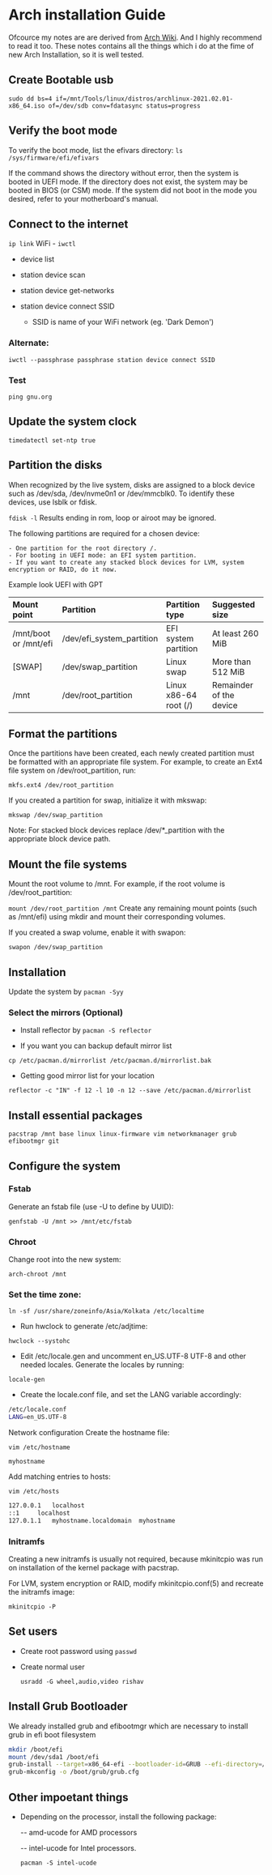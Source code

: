 # Arch installation Guide

Ofcource my notes are are derived from [Arch Wiki](https://wiki.archlinux.org/index.php/Installation_guide). And I highly recommend to read it too. These notes contains all the things which i do at the fime of new Arch Installation, so it is well tested.

## Create Bootable usb

`sudo dd bs=4 if=/mnt/Tools/linux/distros/archlinux-2021.02.01-x86_64.iso of=/dev/sdb conv=fdatasync status=progress`

## Verify the boot mode
To verify the boot mode, list the efivars directory:
` ls /sys/firmware/efi/efivars `

If the command shows the directory without error, then the system is booted in UEFI mode. If the directory does not exist, the system may be booted in BIOS (or CSM) mode. If the system did not boot in the mode you desired, refer to your motherboard's manual.


## Connect to the internet
`ip link`
WiFi - `iwctl`

- device list
- station device scan
- station device get-networks
- station device connect SSID
    
    - SSID is name of your WiFi network (eg. 'Dark Demon')

### Alternate:
`iwctl --passphrase passphrase station device connect SSID`

### Test
`ping gnu.org`


## Update the system clock
`timedatectl set-ntp true`

## Partition the disks
When recognized by the live system, disks are assigned to a block device such as /dev/sda, /dev/nvme0n1 or /dev/mmcblk0. To identify these devices, use lsblk or fdisk.

`fdisk -l`
Results ending in rom, loop or airoot may be ignored.

The following partitions are required for a chosen device:

    - One partition for the root directory /.
    - For booting in UEFI mode: an EFI system partition.
    - If you want to create any stacked block devices for LVM, system encryption or RAID, do it now.

Example look UEFI with GPT

| Mount point           | Partition                 | Partition type        | Suggested size            |
| :-------------------- | :------------------------ | :-------------------  | :-----------------------  |
| /mnt/boot or /mnt/efi | /dev/efi_system_partition | EFI system partition  |	At least 260 MiB        |
| [SWAP]                | /dev/swap_partition       | Linux swap            | More than 512 MiB         |
| /mnt	                | /dev/root_partition       | Linux x86-64 root (/) | Remainder of the device   |

## Format the partitions
Once the partitions have been created, each newly created partition must be formatted with an appropriate file system. For example, to create an Ext4 file system on /dev/root_partition, run:

`mkfs.ext4 /dev/root_partition`

If you created a partition for swap, initialize it with mkswap:

`mkswap /dev/swap_partition`

Note: For stacked block devices replace /dev/*_partition with the appropriate block device path.

## Mount the file systems
Mount the root volume to /mnt. For example, if the root volume is /dev/root_partition:

`mount /dev/root_partition /mnt`
Create any remaining mount points (such as /mnt/efi) using mkdir and mount their corresponding volumes.

If you created a swap volume, enable it with swapon:

`swapon /dev/swap_partition`


## Installation

Update the system by `pacman -Syy`


### Select the mirrors (Optional)
- Install reflector by `pacman -S reflector`

- If you want you can backup default mirror list

`cp /etc/pacman.d/mirrorlist /etc/pacman.d/mirrorlist.bak`

- Getting good mirror list for your location

`reflector -c "IN" -f 12 -l 10 -n 12 --save /etc/pacman.d/mirrorlist`

## Install essential packages

`pacstrap /mnt base linux linux-firmware vim networkmanager grub efibootmgr git`

## Configure the system

### Fstab
Generate an fstab file (use -U to define by UUID):

`genfstab -U /mnt >> /mnt/etc/fstab`

### Chroot
Change root into the new system:

`arch-chroot /mnt`


### Set the time zone:

`ln -sf /usr/share/zoneinfo/Asia/Kolkata /etc/localtime`

- Run hwclock to generate /etc/adjtime:

`hwclock --systohc`

- Edit /etc/locale.gen and uncomment en_US.UTF-8 UTF-8 and other needed locales. Generate the locales by running:

`locale-gen`
- Create the locale.conf file, and set the LANG variable accordingly:

```bash
/etc/locale.conf
LANG=en_US.UTF-8
```
Network configuration
Create the hostname file:

`vim /etc/hostname`

`myhostname`


Add matching entries to hosts:

`vim /etc/hosts`

```bash
127.0.0.1	localhost
::1		localhost
127.0.1.1	myhostname.localdomain	myhostname
```

### Initramfs
Creating a new initramfs is usually not required, because mkinitcpio was run on installation of the kernel package with pacstrap.

For LVM, system encryption or RAID, modify mkinitcpio.conf(5) and recreate the initramfs image:

`mkinitcpio -P`

## Set users
- Create root password using `passwd`
- Create normal user

    `usradd -G wheel,audio,video rishav`


## Install Grub Bootloader
We already installed grub and efibootmgr which are necessary to install grub in efi boot filesystem

```bash
mkdir /boot/efi
mount /dev/sda1 /boot/efi
grub-install --target=x86_64-efi --bootloader-id=GRUB --efi-directory=/boot/efi
grub-mkconfig -o /boot/grub/grub.cfg
```
## Other impoetant things

- Depending on the processor, install the following package:

    -- amd-ucode for AMD processors

    -- intel-ucode for Intel processors.

    `pacman -S intel-ucode`
